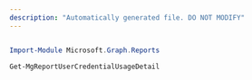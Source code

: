 ```yaml
---
description: "Automatically generated file. DO NOT MODIFY"
---
```


```powershell

Import-Module Microsoft.Graph.Reports

Get-MgReportUserCredentialUsageDetail

```